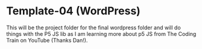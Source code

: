 # Template-04 (WordPress)


This will be the project folder for the final wordpress folder and will do things with the P5 JS lib as I am learning more about p5 JS from The Coding Train on YouTube (Thanks Dan!). 

